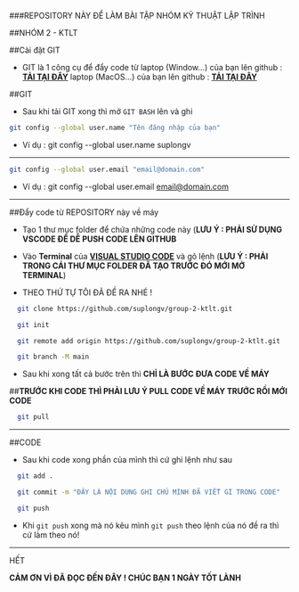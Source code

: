 ###REPOSITORY NÀY ĐỂ LÀM BÀI TẬP NHÓM KỸ THUẬT LẬP TRÌNH

##NHÓM 2 - KTLT

##Cài đặt GIT 

- GIT là 1 công cụ để đẩy code từ laptop (Window...) của bạn lên github : [**TẢI TẠI ĐÂY**](https://git-scm.com/downloads/win)
                                  laptop (MacOS...) của bạn lên github : [**TẢI TẠI ĐÂY**](https://git-scm.com/downloads/mac)

##GIT

- Sau khi tải GIT xong thì mở `GIT BASH` lên và ghi
``` bash
git config --global user.name "Tên đăng nhập của bạn"
```
  + Ví dụ : git config --global user.name suplongv

---


``` bash
git config --global user.email "email@domain.com"
```
  + Ví dụ : git config --global user.email email@domain.com

---

##Đẩy code từ REPOSITORY này về máy

- Tạo 1 thư mục folder để chứa những code này (**LƯU Ý : PHẢI SỬ DỤNG VSCODE ĐỂ DỄ PUSH CODE LÊN GITHUB**

- Vào __Terminal__ của [__VISUAL STUDIO CODE__](https://code.visualstudio.com/) và gõ lệnh (__LƯU Ý : PHẢI TRONG CÁI THƯ MỤC FOLDER ĐÃ TẠO TRƯỚC ĐÓ MỚI MỞ TERMINAL__)

- THEO THỨ TỰ TÔI ĐÃ ĐỀ RA NHÉ !  
```bash
  git clone https://github.com/suplongv/group-2-ktlt.git

  git init

  git remote add origin https://github.com/suplongv/group-2-ktlt.git

  git branch -M main
```

- Sau khi xong tất cả bước trên thì __CHỈ LÀ BƯỚC ĐƯA CODE VỀ MÁY__

##__TRƯỚC KHI CODE THÌ PHẢI LƯU Ý PULL CODE VỀ MÁY TRƯỚC RỒI MỚI CODE__

```bash
  git pull
```

---

##CODE

- Sau khi code xong phần của mình thì cứ ghi lệnh như sau

``` bash
  git add .

  git commit -m "ĐÂY LÀ NỘI DUNG GHI CHÚ MÌNH ĐÃ VIẾT GÌ TRONG CODE"

  git push
```

- Khi `git push` xong mà nó kêu mình `git push` theo lệnh của nó đề ra thì cứ làm theo nó!

---

HẾT

__CẢM ƠN VÌ ĐÃ ĐỌC ĐẾN ĐÂY ! CHÚC BẠN 1 NGÀY TỐT LÀNH__





